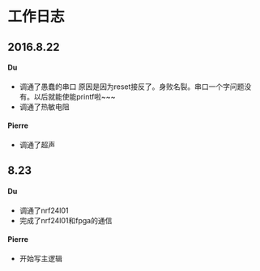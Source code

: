 # 工作日志

## 2016.8.22

#### Du

- 调通了愚蠢的串口 原因是因为reset接反了。身败名裂。串口一个字问题没有。以后就能使能printf啦~~~
- 调通了热敏电阻

#### Pierre

- 调通了超声

## 8.23

#### Du

- 调通了nrf24l01
- 完成了nrf24l01和fpga的通信

#### Pierre

- 开始写主逻辑